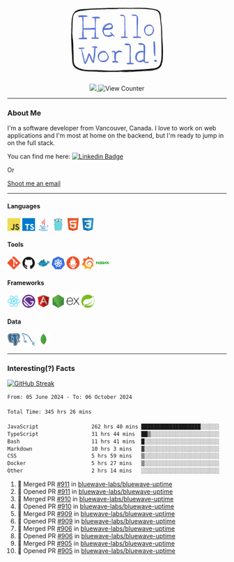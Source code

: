 <div align="center">
    <img src="./img/hello_world.webp" height="200px" width="">
    <div>
        <a href="https://www.linkedin.com/in/ajhollid">
            <img src="https://img.shields.io/badge/LinkedIn-blue"/>
        </a>
        <img src="https://komarev.com/ghpvc/?username=ajhollid&color=yellow" alt="View Counter">
    </div>
</div>

---

### About Me

I'm a software developer from Vancouver, Canada. I love to work on web applications and I'm most at home on the backend, but I'm ready to jump in on the full stack.

You can find me here: [![Linkedin Badge](https://img.shields.io/badge/-ajhollid-blue?style=flat&logo=Linkedin&logoColor=white)](https://www.linkedin.com/in/ajhollid)

Or

[Shoot me an email](mailto:ajhollid@gmail.com)

---

#### Languages

<div>
    <img src="./img/devicons/javascript-original.svg" width=30 height=30 alt="JavaScript">
    <img src="/img/devicons/typescript-original.svg" width=30 height=30 alt="TypeScript">
    <img src="./img/devicons/java-original.svg" width=30 height=30 alt="Java">
    <img src="./img/devicons/go-original.svg" width=30 height=30 alt="Golang">
    <img src="./img/devicons/html5-original.svg" width=30 height=30 alt="HTML 5">
    <img src="./img/devicons/css3-original.svg" width=30 height=30 alt="CSS 3">
</div>

#### Tools

<div>
    <img src="./img/devicons/git-original.svg" width=30 height=30 alt="Git">
    <img src="./img/devicons/github-original.svg" width=30 height=30 alt="Github">
    <img src="./img/devicons/docker-original.svg" width=30 
    height=30 alt="Docker">
    <img src="./img/devicons/kubernetes-original.svg" width=30 height=30 alt="K8">
    <img src="./img/devicons/prometheus-original.svg" width=30 height=30 alt="Prometheus">
    <img src="./img/devicons/grafana-original.svg" width=30 height=30 alt="Grafana">
    <img src="./img/devicons/nginx-original.svg" width=30 height=30 alt="Nginx">
</div>

#### Frameworks

<div>
    <img src="./img/devicons/react-original.svg" width=30 height=30 alt="React">
    <img src="./img/devicons/gatsby-original.svg" width=30 height=30 alt="Gatsby">
    <img src="./img/devicons/angularjs-original.svg" width=30 height=30 alt="AngularJS">
    <img src="./img/devicons/nodejs-original.svg" width=30 height=30 alt="NodeJS">
    <img src="./img/devicons/express-original.svg" width=30 height=30 alt="Express">
    <img src="./img/devicons/spring-original.svg" width=30 height=30 alt="Spring">
</div>

#### Data

<div>
    <img src="./img/devicons/postgresql-original.svg" width=30 height=30 alt="Postgresql">
    <img src="./img/devicons/mysql-original.svg" width=30 height=30 alt="Mysql">
    <img src="./img/devicons/mongodb-original.svg" width=30 height=30 alt="MongoDB">
</div>

---

### Interesting(?) Facts

[![GitHub Streak](http://github-readme-streak-stats.herokuapp.com?user=ajhollid)](https://git.io/streak-stats)

 <!--START_SECTION:waka-->

```txt
From: 05 June 2024 - To: 06 October 2024

Total Time: 345 hrs 26 mins

JavaScript                 262 hrs 40 mins ███████████████████░░░░░░   75.55 %
TypeScript                 31 hrs 44 mins  ██▒░░░░░░░░░░░░░░░░░░░░░░   09.13 %
Bash                       11 hrs 41 mins  █░░░░░░░░░░░░░░░░░░░░░░░░   03.36 %
Markdown                   10 hrs 3 mins   ▓░░░░░░░░░░░░░░░░░░░░░░░░   02.89 %
CSS                        5 hrs 59 mins   ▒░░░░░░░░░░░░░░░░░░░░░░░░   01.72 %
Docker                     5 hrs 27 mins   ▒░░░░░░░░░░░░░░░░░░░░░░░░   01.57 %
Other                      2 hrs 14 mins   ░░░░░░░░░░░░░░░░░░░░░░░░░   00.64 %
```

<!--END_SECTION:waka-->


<!--START_SECTION:activity-->
1. 🎉 Merged PR [#911](https://github.com/bluewave-labs/bluewave-uptime/pull/911) in [bluewave-labs/bluewave-uptime](https://github.com/bluewave-labs/bluewave-uptime)
2. 💪 Opened PR [#911](https://github.com/bluewave-labs/bluewave-uptime/pull/911) in [bluewave-labs/bluewave-uptime](https://github.com/bluewave-labs/bluewave-uptime)
3. 🎉 Merged PR [#910](https://github.com/bluewave-labs/bluewave-uptime/pull/910) in [bluewave-labs/bluewave-uptime](https://github.com/bluewave-labs/bluewave-uptime)
4. 💪 Opened PR [#910](https://github.com/bluewave-labs/bluewave-uptime/pull/910) in [bluewave-labs/bluewave-uptime](https://github.com/bluewave-labs/bluewave-uptime)
5. 🎉 Merged PR [#909](https://github.com/bluewave-labs/bluewave-uptime/pull/909) in [bluewave-labs/bluewave-uptime](https://github.com/bluewave-labs/bluewave-uptime)
6. 💪 Opened PR [#909](https://github.com/bluewave-labs/bluewave-uptime/pull/909) in [bluewave-labs/bluewave-uptime](https://github.com/bluewave-labs/bluewave-uptime)
7. 🎉 Merged PR [#906](https://github.com/bluewave-labs/bluewave-uptime/pull/906) in [bluewave-labs/bluewave-uptime](https://github.com/bluewave-labs/bluewave-uptime)
8. 💪 Opened PR [#906](https://github.com/bluewave-labs/bluewave-uptime/pull/906) in [bluewave-labs/bluewave-uptime](https://github.com/bluewave-labs/bluewave-uptime)
9. 🎉 Merged PR [#905](https://github.com/bluewave-labs/bluewave-uptime/pull/905) in [bluewave-labs/bluewave-uptime](https://github.com/bluewave-labs/bluewave-uptime)
10. 💪 Opened PR [#905](https://github.com/bluewave-labs/bluewave-uptime/pull/905) in [bluewave-labs/bluewave-uptime](https://github.com/bluewave-labs/bluewave-uptime)
<!--END_SECTION:activity-->
